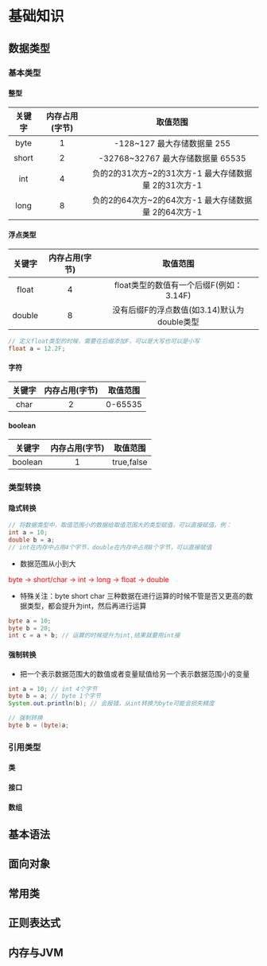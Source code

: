 # 基础知识

## 数据类型

### 基本类型
#### 整型
|   关键字     |  内存占用(字节)    |  取值范围  |
|   :---:    |  :---:       |  :---:    |
|  byte   |       1     |     -128~127 最大存储数据量 255   |
|  short     |   2     |  -32768~32767 最大存储数据量 65535  |
|  int     |    4   |     负的2的31次方~2的31次方-1  最大存储数据量 2的31次方-1  |
|  long     |    8   |     负的2的64次方~2的64次方-1  最大存储数据量 2的64次方-1  |
#### 浮点类型
|   关键字     |  内存占用(字节)    |  取值范围  |
|   :---:    |  :---:       |  :---:    |
|  float   |       4     |     float类型的数值有一个后缀F(例如：3.14F)   |
|  double     |   8     |  没有后缀F的浮点数值(如3.14)默认为double类型  |
```java
// 定义float类型的时候，需要在后缀添加F，可以是大写也可以是小写
float a = 12.2F;
```
#### 字符
|   关键字     |  内存占用(字节)    |  取值范围  |
|   :---:    |  :---:       |  :---:    |
|  char   |       2     |     0-65535   |
#### boolean
|   关键字     |  内存占用(字节)    |  取值范围  |
|   :---:    |  :---:       |  :---:    |
|  boolean   |       1     |     true,false   |

### 类型转换
#### 隐式转换
```java
// 将数据类型中，取值范围小的数据给取值范围大的类型赋值，可以直接赋值，例：
int a = 10;
double b = a;
// int在内存中占用4个字节，double在内存中占用8个字节，可以直接赋值
```
- 数据范围从小到大

<font color="red">byte -> short/char -> int -> long -> float -> double</font>
- 特殊关注：byte short char 三种数据在进行运算的时候不管是否又更高的数据类型，都会提升为int，然后再进行运算
```java
byte a = 10;
byte b = 20;
int c = a + b; // 运算的时候提升为int,结果就要用int接
```

#### 强制转换
- 把一个表示数据范围大的数值或者变量赋值给另一个表示数据范围小的变量
```java
int a = 10; // int 4个字节
byte b = a; // byte 1个字节
System.out.println(b); // 会报错，从int转换为byte可能会损失精度

// 强制转换
byte b = (byte)a; 
```
### 引用类型
#### 类
#### 接口
#### 数组


## 基本语法


## 面向对象


## 常用类


## 正则表达式


## 内存与JVM
